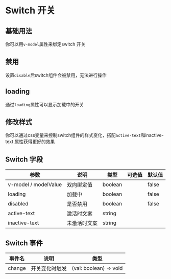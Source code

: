 # Switch 开关

## 基础用法

你可以用`v-model`属性来绑定switch 开关

<preview path="./switch-base.vue" title="基础用法"></preview>


## 禁用

设置`disable`后switch组件会被禁用，无法进行操作

<preview path="./switch-disbale.vue" title="禁用"></preview>

## loading

通过`loading`属性可以显示加载中的开关

<preview path="./switch-loading.vue" title="加载中"></preview>

## 修改样式

你可以通过css变量来控制switch组件的样式变化，搭配`active-text`和inactive-text
属性获得更好的效果

<preview path="./switch-theme.vue" title="样式"></preview>

## Switch 字段

| 参数                   | 说明    | 类型      | 可选值                                                   | 默认值   |
|----------------------|-------|---------|-------------------------------------------------------|-------|
| v-model / modelValue | 双向绑定值 | boolean  |                                                       | false     |
| loading                  | 加载中 | boolean  |                                                       | false     |
| disabled             | 是否禁用  | boolean |                                      | false |    |
| active-text                  | 激活时文案 | string  |                                                       |      |
| inactive-text                  | 未激活时文案 | string  |                                                       |      |

## Switch 事件

| 事件名    | 说明       | 类型                   |
|--------|----------|----------------------|
| change | 开关变化时触发 | (val: boolean) => void |
